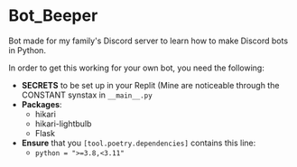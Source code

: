 # Bot_Beeper
Bot made for my family's Discord server to learn how to make Discord bots in Python.

In order to get this working for your own bot, you need the following:
- **SECRETS** to be set up in your Replit (Mine are noticeable through the CONSTANT synstax in `__main__.py`
- **Packages**:
    - hikari
    - hikari-lightbulb
    - Flask
- **Ensure** that you `[tool.poetry.dependencies]` contains this line:
    - `python = ">=3.8,<3.11"`
